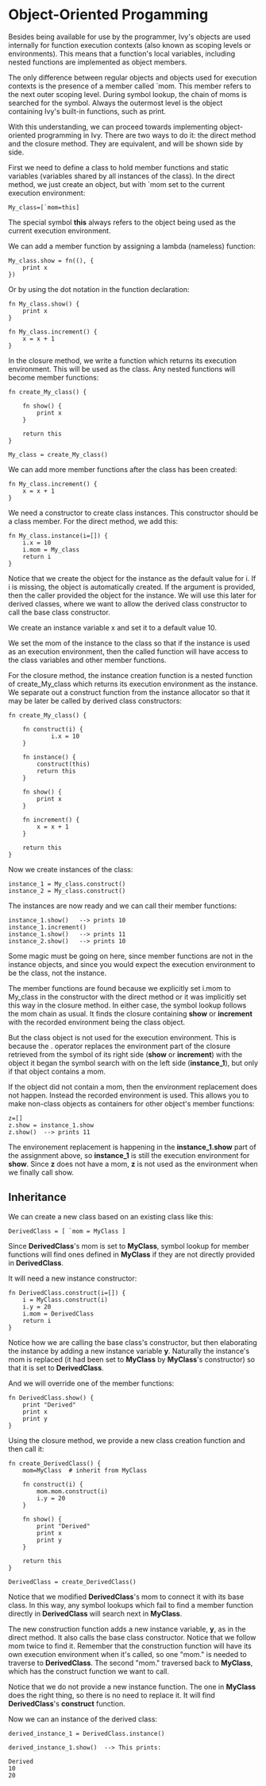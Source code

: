 # Object-Oriented Progamming

Besides being available for use by the programmer, Ivy's objects are used
internally for function execution contexts (also known as scoping levels or
environments).  This means that a function's local variables, including
nested functions are implemented as object members.

The only difference between regular objects and objects used for execution
contexts is the presence of a member called `mom.  This member refers to the
next outer scoping level.  During symbol lookup, the chain of moms is
searched for the symbol.  Always the outermost level is the object
containing Ivy's built-in functions, such as print.

With this understanding, we can proceed towards implementing object-oriented
programming in Ivy.  There are two ways to do it: the direct method and the
closure method.  They are equivalent, and will be shown side by side.

First we need to define a class to hold member functions and static
variables (variables shared by all instances of the class).  In the direct
method, we just create an object, but with `mom set to the current execution
environment:

~~~~
My_class=[`mom=this]
~~~~

The special symbol **this** always refers to the object being used as the
current execution environment.

We can add a member function by assigning a lambda (nameless) function:

~~~~
My_class.show = fn((), {
	print x
})
~~~~

Or by using the dot notation in the function declaration:

~~~~
fn My_class.show() {
	print x
}

fn My_class.increment() {
	x = x + 1
}
~~~~

In the closure method, we write a function which returns its execution
environment.  This will be used as the class.  Any nested functions will
become member functions:

~~~~
fn create_My_class() {

	fn show() {
		print x
	}

	return this
}

My_class = create_My_class()
~~~~

We can add more member functions after the class has been created:

~~~~
fn My_class.increment() {
	x = x + 1
}
~~~~

We need a constructor to create class instances.  This constructor
should be a class member.  For the direct method, we add this:

~~~~
fn My_class.instance(i=[]) {
	i.x = 10
	i.mom = My_class
	return i
}
~~~~

Notice that we create the object for the instance as the default value for
i.  If i is missing, the object is automatically created.  If the argument
is provided, then the caller provided the object for the instance.  We will
use this later for derived classes, where we want to allow the derived
class constructor to call the base class constructor.

We create an instance variable x and set it to a default value 10.

We set the mom of the instance to the class so that if the instance is used
as an execution environment, then the called function will have access to
the class variables and other member functions.

For the closure method, the instance creation function is a nested function
of create_My_class which returns its execution environment as the instance. 
We separate out a construct function from the instance allocator so that it
may be later be called by derived class constructors:

~~~~
fn create_My_class() {

	fn construct(i) {
	        i.x = 10
	}

	fn instance() {
		construct(this)
		return this
	}

	fn show() {
		print x
	}

	fn increment() {
		x = x + 1
	}

	return this
}
~~~~

Now we create instances of the class:

~~~~
instance_1 = My_class.construct()
instance_2 = My_class.construct()
~~~~

The instances are now ready and we can call their member functions:

~~~~
instance_1.show()   --> prints 10
instance_1.increment()
instance_1.show()   --> prints 11
instance_2.show()   --> prints 10
~~~~

Some magic must be going on here, since member functions are not in the
instance objects, and since you would expect the execution environment to be
the class, not the instance.

The member functions are found because we explicitly set i.mom to My_class
in the constructor with the direct method or it was implicitly set this way
in the closure method.  In either case, the symbol lookup follows the mom
chain as usual.  It finds the closure containing **show** or **increment** with the
recorded environment being the class object.

But the class object is not used for the execution environment.  This is
because the . operator replaces the environment part of the closure
retrieved from the symbol of its right side (**show** or **increment**) with the
object it began the symbol search with on the left side (**instance_1**), but
only if that object contains a mom.

If the object did not contain a mom, then the environment replacement does
not happen.  Instead the recorded environment is used.  This allows you to
make non-class objects as containers for other object's member functions:

~~~~
z=[]
z.show = instance_1.show
z.show()  --> prints 11
~~~~

The environement replacement is happening in the **instance_1.show** part of
the assignment above, so **instance_1** is still the execution environment
for **show**.  Since **z** does not have a mom, **z** is not used as the environment
when we finally call show.

## Inheritance

We can create a new class based on an existing class like this:

~~~~
DerivedClass = [ `mom = MyClass ]
~~~~

Since **DerivedClass**'s mom is set to **MyClass**, symbol lookup for member
functions will find ones defined in **MyClass** if they are not directly
provided in **DerivedClass**.

It will need a new instance constructor:

~~~~
fn DerivedClass.construct(i=[]) {
	i = MyClass.construct(i)
	i.y = 20
	i.mom = DerivedClass
	return i
}
~~~~

Notice how we are calling the base class's constructor, but then elaborating
the instance by adding a new instance variable **y**.  Naturally the instance's
mom is replaced (it had been set to **MyClass** by **MyClass**'s constructor) so
that it is set to **DerivedClass**.

And we will override one of the member functions:

~~~~
fn DerivedClass.show() {
	print "Derived"
	print x
	print y
}
~~~~

Using the closure method, we provide a new class creation function and then
call it:

~~~~
fn create_DerivedClass() {
	mom=MyClass  # inherit from MyClass

	fn construct(i) {
		mom.mom.construct(i)
		i.y = 20
	}

	fn show() {
		print "Derived"
		print x
		print y
	}

	return this
}

DerivedClass = create_DerivedClass()
~~~~

Notice that we modified **DerivedClass**'s mom to connect it with its base
class.  In this way, any symbol lookups which fail to find a member function
directly in **DerivedClass** will search next in **MyClass**.

The new construction function adds a new instance variable, **y**, as in the
direct method.  It also calls the base class constructor.  Notice that we
follow mom twice to find it.  Remember that the construction function will
have its own execution environment when it's called, so one "mom." is needed
to traverse to **DerivedClass**.  The second "mom." traversed back to
**MyClass**, which has the construct function we want to call.

Notice that we do not provide a new instance function.  The one in
**MyClass** does the right thing, so there is no need to replace it.  It
will find **DerivedClass**'s **construct** function.

Now we can an instance of the derived class:

~~~~
derived_instance_1 = DerivedClass.instance()

derived_instance_1.show()  --> This prints:

Derived
10
20
~~~~

